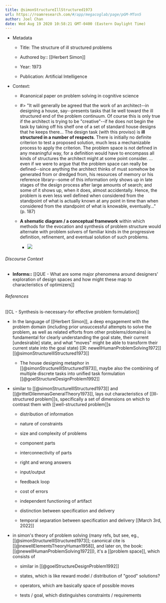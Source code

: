```yaml
---
title: @simonStructureIllStructured1973
url: https://roamresearch.com/#/app/megacoglab/page/pGM-MTon5
author: Joel Chan
date: Wed Aug 19 2020 10:58:21 GMT-0400 (Eastern Daylight Time)
---
```


- Metadata

    - Title: The structure of ill structured problems

    - Authored by::  [[Herbert Simon]]

    - Year: 1973

    - Publication: Artificial Intelligence
- Context:

    - #canonical paper on problem solving in cognitive science

    - #> "It will generally be agreed that the work of an architect--in designing a house, say--presents tasks that lie well toward the ill structured end of the problem continuum. Of course this is only true if the architect is trying to be "creative"--if he does not begin the task by taking off his shelf one of a set of standard house designs that he keeps there... The design task (with this proviso) is **ill structured in a number of respects**. There is initially no definite criterion to test a proposed solution, much less a mechanizable process to apply the criterion. The problem space is not defined in any meaningful way, for a definition would have to encompass all kinds of structures the architect might at some point consider. ... even if we were to argue that the problem space can really be defined--since anything the architect thinks of must somehow be generated from or dredged from, his resources of memory or his reference library--some of this information only shows up in late stages of the design process after large amounts of search; and some of it shows up, when it does, almost accidentally. Hence, the problem is even less well defined when considered from the standpoint of what is actually known at any point in time than when considered from the standpoint of what is knowable, eventually..." (p. 187)

    - **A shematic diagram / a conceptual framework** within which methods for the evocation and synthesis of problem structure would alternate with problem solvers of familiar kinds in the progressive definition, refinement, and eventual solution of such problems.

        - ![](https://firebasestorage.googleapis.com/v0/b/firescript-577a2.appspot.com/o/imgs%2Fapp%2Fmegacoglab%2FVmtq_v_IbW.png?alt=media&token=f0cd109d-bba1-4078-b261-07bf63b02d73)

###### Discourse Context

- **Informs::** [[QUE - What are some major phenomena around designers' exploration of design spaces and how might these map to characteristics of optimizers]]

###### References

[[CL - Synthesis is-necessary-for effective problem formulation]]

- In the language of [[Herbert Simon]], a deep engagement with the problem domain (including prior unsuccessful attempts to solve the problem, as well as related efforts from other problems/domains) is fundamental for clearly understanding the goal state, their current [undesirable] state, and what "moves" might be able to transform their current state into the goal state) [[R: newellHumanProblemSolving1972]] [[@simonStructureIllStructured1973]]

    - The house designing metaphor in [[@simonStructureIllStructured1973]], maybe also the combining of multiple discrete tasks into unified task formulation
[[@goelStructureDesignProblem1992]]

- similar to [[@simonStructureIllStructured1973]] and [[@rittelDilemmasGeneralTheory1973]], lays out characteristics of [[Ill-structured problem]]s, specifically a set of dimensions on which to contrast them with [[well-structured problem]]s

    - distribution of information

    - nature of constraints

    - size and complexity of problems

    - component parts

    - interconnectivity of parts

    - right and wrong answers

    - input/output

    - feedback loop

    - cost of errors

    - independent functioning of artifact

    - distinction between specification and delivery

    - temporal separation between specification and delivery
[[March 3rd, 2022]]

- in simon's theory of problem solving (many refs, but see, eg., [[@simonStructureIllStructured1973]]; canonical cite is [[@newellElementsTheoryHuman1958]], and later on, the book: [[@newellHumanProblemSolving1972]]), it's a [[problem space]], which consists of

    - similar in [[@goelStructureDesignProblem1992]]

    - states, which is like reward model / distribution of "good" solutions?

    - operators, which are basically space of possible moves

    - tests / goal, which distinguishes constraints / requirements
